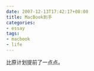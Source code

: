 ```yaml
---
date: 2007-12-13T17:42:17+08:00
title: MacBook到手
categories:
- essay
tags:
- macbook
- life
---
```

比原计划提前了一点点。
